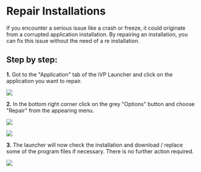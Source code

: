 # Repair Installations

If you encounter a serious issue like a crash or freeze, it could originate from a corrupted application installation. By repairing an installation, you can fix this issue without the need of a re installation.

## Step by step:

**1.** Got to the "Application" tab of the iVP Launcher and click on the application you want to repair.

![](../../.gitbook/assets/launcher_applications.jpg)

**2.** In the bottom right corner click on the grey "Options" button and choose "Repair" from the appearing menu.

![](../../.gitbook/assets/launcher_application_options.jpg)

![](../../.gitbook/assets/launcher_application_menu_repair.jpg)

**3.** The launcher will now check the installation and download / replace some of the program files if necessary. There is no further action required.

![](../../.gitbook/assets/launcher_application_busy.jpg)